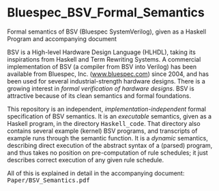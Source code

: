 # Bluespec_BSV_Formal_Semantics
Formal semantics of BSV (Bluespec SystemVerilog), given as a Haskell Program and accompanying document

BSV is a High-level Hardware Design Language (HLHDL), taking its inspirations from Haskell and Term Rewriting Systems.
A commercial implementation of BSV (a compiler from BSV into Verilog) has been available from
Bluespec, Inc. (www.bluespec.com) since 2004, and has been used for several industrial-strength hardware designs.
There is a growing interest in <i>formal verification of hardware designs</i>.
BSV is attractive because of its clean semantics and formal foundations.

This repository is an independent, <i>implementation-independent</i> formal specification of BSV semantics.
It is an <i>executable</i> semantics, given as a Haskell program, in the directory <tt>Haskell_code</tt>.
That directory also contains several example (kernel) BSV programs,
and transcripts of example runs through the semantic function.
It is a <i>dynamic</i> semantics, describing direct execution of the abstract syntax of a (parsed) program,
and thus takes no position on pre-computation of rule schedules; it just describes correct execution of
any given rule schedule.

All of this is explained in detail in the accompanying document: <tt>Paper/BSV_Semantics.pdf</tt>
